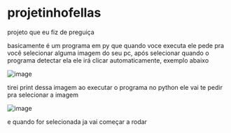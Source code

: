 # projetinhofellas
projeto que eu fiz de preguiça


basicamente é um programa em py que quando voce executa ele pede pra você selecionar alguma imagem do seu pc, após selecionar quando o programa detectar ela ele irá clicar automaticamente, exemplo abaixo

![image](https://github.com/Guivees/projetinhofellas/assets/133822635/d5a513bf-9e49-4ec9-a395-bd0e2375665d)

tirei print dessa imagem
ao executar o programa no python ele vai te pedir pra selecionar a imagem

![image](https://github.com/Guivees/projetinhofellas/assets/133822635/6dfa3d27-4821-4417-a5fd-b7c796fa1773)

e quando for selecionada ja vai começar a rodar
